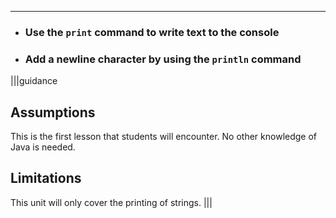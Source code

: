 ----------

* ### Use the `print` command to write text to the console
* ### Add a newline character by using the `println` command

|||guidance
## Assumptions
This is the first lesson that students will encounter. No other knowledge of Java is needed.

## Limitations
This unit will only cover the printing of strings.
|||